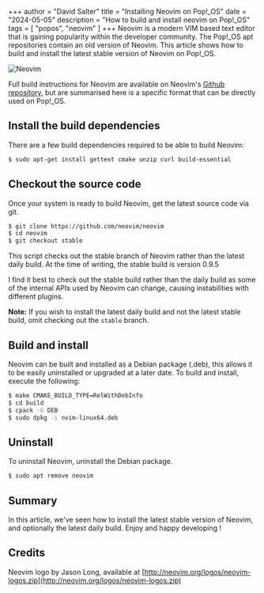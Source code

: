 +++
author = "David Salter"
title = "Installing Neovim on Pop!_OS"
date = "2024-05-05"
description = "How to build and install neovim on Pop!_OS"
tags = [
    "popos",
    "neovim"
]
+++
Neovim is a modern VIM based text editor that is gaining popularity within the developer community. The Pop!_OS apt repositories contain an old version of Neovim. This article shows how to build and install the latest stable version of Neovim on Pop!_OS.

![Neovim](/static/assets/Neovim-logo.svg)

Full build instructions for Neovim are available on Neovim's [Github repository](https://github.com/neovim/neovim/blob/master/BUILD.md), but are summarised here is a specific format that can be directly used on Pop!_OS.

## Install the build dependencies

There are a few build dependencies required to be able to build Neovim:

``` sh
$ sudo apt-get install gettext cmake unzip curl build-essential
```

## Checkout the source code

Once your system is ready to build Neovim, get the latest source code via git.

``` sh
$ git clone https://github.com/neovim/neovim
$ cd neovim
$ git checkout stable
```

This script checks out the stable branch of Neovim rather than the latest daily build. At the time of writing, the stable build is version 0.9.5

I find it best to check out the stable build rather than the daily build as some of the internal APIs used by Neovim can change, causing instabilities with different plugins.

<div class="info-note"><strong>Note:</strong> If you wish to install the latest daily build and not the latest stable build, omit checking out the <code>stable</code> branch.</div>

## Build and install

Neovim can be built and installed as a Debian package (.deb), this allows it to be easily uninstalled or upgraded at a later date. To build and install, execute the following:

``` sh
$ make CMAKE_BUILD_TYPE=RelWithDebInfo
$ cd build
$ cpack -G DEB
$ sudo dpkg -i nvim-linux64.deb

```

## Uninstall

To uninstall Neovim, uninstall the Debian package.

``` sh
$ sudo apt remove neovim
```


## Summary

In this article, we've seen how to install the latest stable version of Neovim, and optionally the latest daily build. Enjoy and happy developing !

## Credits

Neovim logo by Jason Long, available at [http://neovim.org/logos/neovim-logos.zip](http://neovim.org/logos/neovim-logos.zip)

